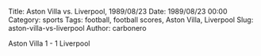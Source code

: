 Title: Aston Villa vs. Liverpool, 1989/08/23
Date: 1989/08/23 00:00
Category: sports
Tags: football, football scores, Aston Villa, Liverpool
Slug: aston-villa-vs-liverpool
Author: carbonero


Aston Villa 1 - 1 Liverpool
